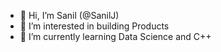 - 👋 Hi, I’m Sanil (@SanilJ)
- 👀 I’m interested in building Products
- 🌱 I’m currently learning Data Science and C++

<!---
SanilJ/SanilJ is a ✨ special ✨ repository because its `README.md` (this file) appears on your GitHub profile.
You can click the Preview link to take a look at your changes.
--->
